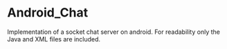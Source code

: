 # Android_Chat
Implementation of a socket chat server on android.
For readability only the Java and XML files are included.

